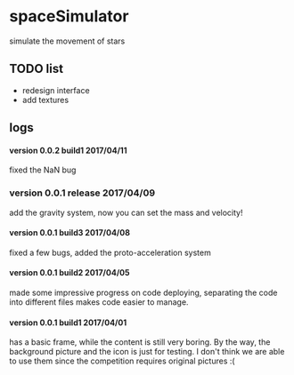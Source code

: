 # spaceSimulator
simulate the movement of stars
## TODO list
 * redesign interface
 * add textures
## logs
#### version 0.0.2 build1 2017/04/11
fixed the NaN bug
### version 0.0.1 release 2017/04/09
add the gravity system, now you can set the mass and velocity!
#### version 0.0.1 build3 2017/04/08
fixed a few bugs, added the proto-acceleration system
#### version 0.0.1 build2 2017/04/05
made some impressive progress on code deploying, separating the code into different files makes code easier to manage. 
#### version 0.0.1 build1 2017/04/01
has a basic frame, while the content is still very boring. By the way, the background picture and the icon is just for testing.<pr>
I don't think we are able to use them since the competition requires original pictures :(
